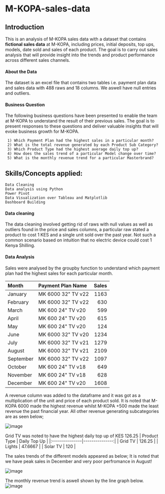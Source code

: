 # M-KOPA-sales-data

## **Introduction**

This is an analysis of M-KOPA sales data with a dataset that contains **fictional sales data** at M-KOPA, including prices, initial deposits, top ups, models, date sold and sales of each product. The goal is to carry out sales analysis that will provide insight into the trends and product performance across different sales channels.

#### About the Data

The dataset is an excel file that contains two tables i.e. payment plan data and sales data with 488 raws and 18 columns. We aswell have null entries and outliers. 

#### Business Question

The following business questions have been presented to enable the team at M-KOPA to understand the result of their previous sales. The goal is to present responses to these questions and deliver valuable insights that will evoke business growth for M-KOPA.

     1) Which Payment Plan had the highest sales in a particular month?
     2) What is the total revenue generated by each Product Sub Category?
     3) Which Product Type had the highest average daily top up?
     4) How does the sales trend of a particular Model change over time?
     5) What is the monthly revenue trend for a particular Masterbrand?

## Skills/Concepts applied:

    Data Cleaning
    Data analysis using Python
    Power Pivot
    Data Visualization over Tableau and Matplotlib
    Dashboard Building

#### Data cleaning 

The data cleaning involved getting rid of raws with null values as well as outliers found in the price and sales columns, a particular raw stated a product to cost 1 KES and a single unit sold over the past year. Not such a common scenario based on intuition that no electric device could cost 1 Kenya Shilling.

#### Data Analysis

Sales were analysed by the groupby function to understand which payment plan had the highest sales for each particular month.


| Month     | Payment Plan Name   |   Sales |
|:----------|:--------------------|--------:|
| January   | MK 6000 32" TV v22  |    1163 |
| February  | MK 6000 32" TV v22  |     630 |
| March     | MK 600 24" TV v20   |     599 |
| April     | MK 600 24" TV v20   |     615 |
| May       | MK 600 24" TV v20   |     124 |
| June      | MK 6000 32" TV v20  |    1234 |
| July      | MK 6000 32" TV v21  |    1279 |
| August    | MK 6000 32" TV v21  |    2109 |
| September | MK 6000 32" TV v22  |    1097 |
| October   | MK 600 24" TV v18   |     649 |
| November  | MK 600 24" TV v18   |     628 |
| December  | MK 600 24" TV v20   |    1608 |

A revenue column was added to the dataframe and it was got as a multiplication of the unit and price of each product sold. It is noted that M-KOPA 6000 made the highest revenue whilst M-KOPA +500 made the least revenue the past financial year. All other revenue generating subcategories are as seen below;

![image](https://github.com/MahlonAlituha/M-KOPA-sales-data/assets/113599890/78ff8eb0-8eaa-4a8a-bdff-e6296d965408)

Grid TV was noted to have the highest daily top up of KES 126.25
| Product Type   |   Daily Top Up |
|:---------------|---------------:|
| Grid TV        |       126.25   |
| Lights         |        47.6667 |
| Solar TV       |       120      |

The sales trends of the different models appeared as below; It is noted that we have peak sales in December and very poor perfromance in August!

![image](https://github.com/MahlonAlituha/M-KOPA-sales-data/assets/113599890/0fd5fb49-4b77-40dc-aa33-d73516b75c61)

The monthly revenue trend is aswell shown by the line graph below. 
![image](https://github.com/MahlonAlituha/M-KOPA-sales-data/assets/113599890/4b38cfa5-5c1a-49c6-8763-533414109fb1)

